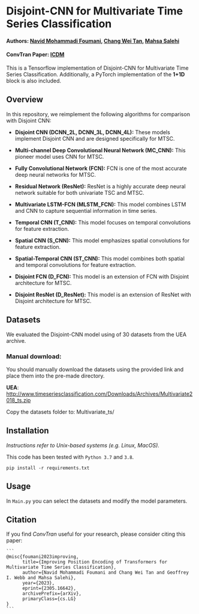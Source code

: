 # Disjoint-CNN for Multivariate Time Series Classification

#### Authors: [Navid Mohammadi Foumani](https://www.linkedin.com/in/navid-foumani/), [Chang Wei Tan](https://changweitan.com/), [Mahsa Salehi](https://research.monash.edu/en/persons/mahsa-salehi)
#### ConvTran Paper: [ICDM](https://ieeexplore.ieee.org/document/9679860)
This is a Tensorflow implementation of Disjoint-CNN for Multivariate Time Series Classification.
Additionally, a PyTorch implementation of the **1+1D** block is also included.

## Overview 






In this repository, we reimplement the following algorithms for comparison with Disjoint CNN:
- **Disjoint CNN (DCNN_2L, DCNN_3L, DCNN_4L):** These models implement Disjoint CNN and are designed specifically for MTSC.
- **Multi-channel Deep Convolutional Neural Network (MC_CNN):** This pioneer model uses CNN for MTSC.
- **Fully Convolutional Network (FCN):** FCN is one of the most accurate deep neural networks for MTSC.
- **Residual Network (ResNet):** ResNet is a highly accurate deep neural network suitable for both univariate TSC and MTSC.
- **Multivariate LSTM-FCN (MLSTM_FCN):** This model combines LSTM and CNN to capture sequential information in time series.

- **Temporal CNN (T_CNN):** This model focuses on temporal convolutions for feature extraction.
- **Spatial CNN (S_CNN):** This model emphasizes spatial convolutions for feature extraction.
- **Spatial-Temporal CNN (ST_CNN):** This model combines both spatial and temporal convolutions for feature extraction.
- **Disjoint FCN (D_FCN):** This model is an extension of FCN with Disjoint architecture for MTSC.
- **Disjoint ResNet (D_ResNet):** This model is an extension of ResNet with Disjoint architecture for MTSC.





## Datasets
We evaluated the Disjoint-CNN model using of 30 datasets from the UEA archive.
### Manual download:

You should manually download the datasets using the provided link and place them into the pre-made directory.

**UEA**: http://www.timeseriesclassification.com/Downloads/Archives/Multivariate2018_ts.zip

Copy the datasets folder to: Multivariate_ts/<Dataset Name>

  
## Installation

_Instructions refer to Unix-based systems (e.g. Linux, MacOS)._

This code has been tested with `Python 3.7` and `3.8`.

`pip install -r requirements.txt`

## Usage

In `Main.py` you can select the datasets and modify the model parameters.


## Citation

If you find *ConvTran* useful for your research, please consider citing this paper:

````
```
@misc{foumani2023improving,
      title={Improving Position Encoding of Transformers for Multivariate Time Series Classification}, 
      author={Navid Mohammadi Foumani and Chang Wei Tan and Geoffrey I. Webb and Mahsa Salehi},
      year={2023},
      eprint={2305.16642},
      archivePrefix={arXiv},
      primaryClass={cs.LG}
}
```
````


